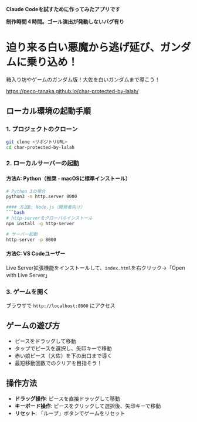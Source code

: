 **Claude Codeを試すために作ってみたアプリです**

**制作時間４時間。ゴール演出が発動しないバグ有り**

# 迫り来る白い悪魔から逃げ延び、ガンダムに乗り込め！

箱入り坊やゲームのガンダム版！大佐を白いガンダムまで導こう！

https://peco-tanaka.github.io/char-protected-by-lalah/


## ローカル環境の起動手順

### 1. プロジェクトのクローン
```bash
git clone <リポジトリURL>
cd char-protected-by-lalah
```

### 2. ローカルサーバーの起動

#### 方法A: Python（推奨 - macOSに標準インストール）
```bash
# Python 3の場合
python3 -m http.server 8000

#### 方法B: Node.js（開発者向け）
```bash
# http-serverをグローバルインストール
npm install -g http-server

# サーバー起動
http-server -p 8000
```

#### 方法C: VS Codeユーザー
Live Server拡張機能をインストールして、`index.html`を右クリック→「Open with Live Server」

### 3. ゲームを開く
ブラウザで `http://localhost:8000` にアクセス

## ゲームの遊び方
- ピースをドラッグして移動
- タップでピースを選択し、矢印キーで移動
- 赤い娘ピース（大佐）を下の出口まで導く
- 最短移動回数でのクリアを目指そう！

## 操作方法
- **ドラッグ操作**: ピースを直接ドラッグして移動
- **キーボード操作**: ピースをクリックして選択後、矢印キーで移動
- **リセット**: 「ループ」ボタンでゲームをリセット
